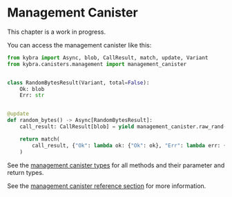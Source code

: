 # Management Canister

This chapter is a work in progress.

You can access the management canister like this:

```python
from kybra import Async, blob, CallResult, match, update, Variant
from kybra.canisters.management import management_canister


class RandomBytesResult(Variant, total=False):
    Ok: blob
    Err: str


@update
def random_bytes() -> Async[RandomBytesResult]:
    call_result: CallResult[blob] = yield management_canister.raw_rand()

    return match(
        call_result, {"Ok": lambda ok: {"Ok": ok}, "Err": lambda err: {"Err": err}}
    )
```

See the [management canister types](https://github.com/demergent-labs/kybra/blob/main/kybra/canisters/management/__init__.py) for all methods and their parameter and return types.

See the [management canister reference section](./reference/management_canister/management_canister.md) for more information.
